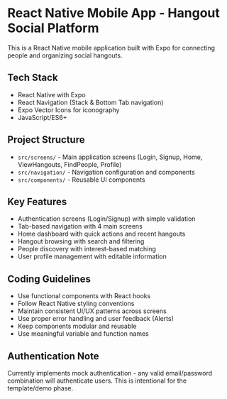 <!-- Use this file to provide workspace-specific custom instructions to Copilot. For more details, visit https://code.visualstudio.com/docs/copilot/copilot-customization#_use-a-githubcopilotinstructionsmd-file -->

# React Native Mobile App - Hangout Social Platform

This is a React Native mobile application built with Expo for connecting people and organizing social hangouts.

## Tech Stack
- React Native with Expo
- React Navigation (Stack & Bottom Tab navigation)
- Expo Vector Icons for iconography
- JavaScript/ES6+

## Project Structure
- `src/screens/` - Main application screens (Login, Signup, Home, ViewHangouts, FindPeople, Profile)
- `src/navigation/` - Navigation configuration and components
- `src/components/` - Reusable UI components

## Key Features
- Authentication screens (Login/Signup) with simple validation
- Tab-based navigation with 4 main screens
- Home dashboard with quick actions and recent hangouts
- Hangout browsing with search and filtering
- People discovery with interest-based matching
- User profile management with editable information

## Coding Guidelines
- Use functional components with React hooks
- Follow React Native styling conventions
- Maintain consistent UI/UX patterns across screens
- Use proper error handling and user feedback (Alerts)
- Keep components modular and reusable
- Use meaningful variable and function names

## Authentication Note
Currently implements mock authentication - any valid email/password combination will authenticate users. This is intentional for the template/demo phase.
